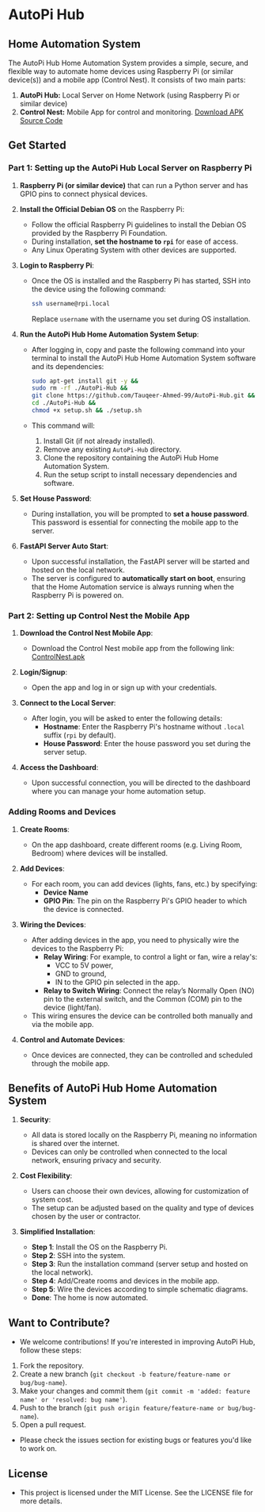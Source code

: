 # AutoPi Hub

## Home Automation System

The AutoPi Hub Home Automation System provides a simple, secure, and flexible way to automate home devices using Raspberry Pi (or similar device(s)) and a mobile app (Control Nest). It consists of two main parts:

1. **AutoPi Hub:** Local Server on Home Network (using Raspberry Pi or similar device)
2. **Control Nest:** Mobile App for control and monitoring. [Download APK](https://github.com/Tauqeer-Ahmed-99/Control-Nest/releases/download/v1.0.0/Control-Nest-v1.0.0.apk) [Source Code](https://github.com/Tauqeer-Ahmed-99/Control-Nest)

## Get Started

### Part 1: Setting up the AutoPi Hub Local Server on Raspberry Pi

1. **Raspberry Pi (or similar device)** that can run a Python server and has GPIO pins to connect physical devices.
2. **Install the Official Debian OS** on the Raspberry Pi:

   - Follow the official Raspberry Pi guidelines to install the Debian OS provided by the Raspberry Pi Foundation.
   - During installation, **set the hostname to `rpi`** for ease of access.
   - Any Linux Operating System with other devices are supported.

3. **Login to Raspberry Pi**:

   - Once the OS is installed and the Raspberry Pi has started, SSH into the device using the following command:

     ```bash
     ssh username@rpi.local
     ```

     Replace `username` with the username you set during OS installation.

4. **Run the AutoPi Hub Home Automation System Setup**:

   - After logging in, copy and paste the following command into your terminal to install the AutoPi Hub Home Automation System software and its dependencies:

     ```bash
     sudo apt-get install git -y &&
     sudo rm -rf ./AutoPi-Hub &&
     git clone https://github.com/Tauqeer-Ahmed-99/AutoPi-Hub.git &&
     cd ./AutoPi-Hub &&
     chmod +x setup.sh && ./setup.sh
     ```

   - This command will:
     1. Install Git (if not already installed).
     2. Remove any existing `AutoPi-Hub` directory.
     3. Clone the repository containing the AutoPi Hub Home Automation System.
     4. Run the setup script to install necessary dependencies and software.

5. **Set House Password**:

   - During installation, you will be prompted to **set a house password**. This password is essential for connecting the mobile app to the server.

6. **FastAPI Server Auto Start**:
   - Upon successful installation, the FastAPI server will be started and hosted on the local network.
   - The server is configured to **automatically start on boot**, ensuring that the Home Automation service is always running when the Raspberry Pi is powered on.

### Part 2: Setting up Control Nest the Mobile App

1. **Download the Control Nest Mobile App**:

   - Download the Control Nest mobile app from the following link:
     [ControlNest.apk](https://github.com/Tauqeer-Ahmed-99/Control-Nest/releases/download/v1.0.0/Control-Nest-v1.0.0.apk)

2. **Login/Signup**:

   - Open the app and log in or sign up with your credentials.

3. **Connect to the Local Server**:

   - After login, you will be asked to enter the following details:
     - **Hostname**: Enter the Raspberry Pi's hostname without `.local` suffix (`rpi` by default).
     - **House Password**: Enter the house password you set during the server setup.

4. **Access the Dashboard**:
   - Upon successful connection, you will be directed to the dashboard where you can manage your home automation setup.

### Adding Rooms and Devices

1. **Create Rooms**:

   - On the app dashboard, create different rooms (e.g. Living Room, Bedroom) where devices will be installed.

2. **Add Devices**:

   - For each room, you can add devices (lights, fans, etc.) by specifying:
     - **Device Name**
     - **GPIO Pin**: The pin on the Raspberry Pi's GPIO header to which the device is connected.

3. **Wiring the Devices**:

   - After adding devices in the app, you need to physically wire the devices to the Raspberry Pi:
     - **Relay Wiring**: For example, to control a light or fan, wire a relay's:
       - VCC to 5V power,
       - GND to ground,
       - IN to the GPIO pin selected in the app.
     - **Relay to Switch Wiring**: Connect the relay’s Normally Open (NO) pin to the external switch, and the Common (COM) pin to the device (light/fan).
   - This wiring ensures the device can be controlled both manually and via the mobile app.

4. **Control and Automate Devices**:
   - Once devices are connected, they can be controlled and scheduled through the mobile app.

## Benefits of AutoPi Hub Home Automation System

1. **Security**:

   - All data is stored locally on the Raspberry Pi, meaning no information is shared over the internet.
   - Devices can only be controlled when connected to the local network, ensuring privacy and security.

2. **Cost Flexibility**:

   - Users can choose their own devices, allowing for customization of system cost.
   - The setup can be adjusted based on the quality and type of devices chosen by the user or contractor.

3. **Simplified Installation**:
   - **Step 1**: Install the OS on the Raspberry Pi.
   - **Step 2**: SSH into the system.
   - **Step 3**: Run the installation command (server setup and hosted on the local network).
   - **Step 4**: Add/Create rooms and devices in the mobile app.
   - **Step 5**: Wire the devices according to simple schematic diagrams.
   - **Done**: The home is now automated.

## Want to Contribute?

- We welcome contributions! If you're interested in improving AutoPi Hub, follow these steps:

1. Fork the repository.
2. Create a new branch (`git checkout -b feature/feature-name or bug/bug-name`).
3. Make your changes and commit them (`git commit -m 'added: feature name' or 'resolved: bug name'`).
4. Push to the branch (`git push origin feature/feature-name or bug/bug-name`).
5. Open a pull request.

- Please check the issues section for existing bugs or features you'd like to work on.

## License

- This project is licensed under the MIT License. See the LICENSE file for more details.
